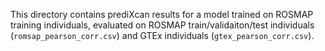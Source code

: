 This directory contains prediXcan results for a model trained on ROSMAP training individuals, evaluated on ROSMAP train/validaiton/test individuals (`romsap_pearson_corr.csv`) and GTEx individuals (`gtex_pearson_corr.csv`). 
